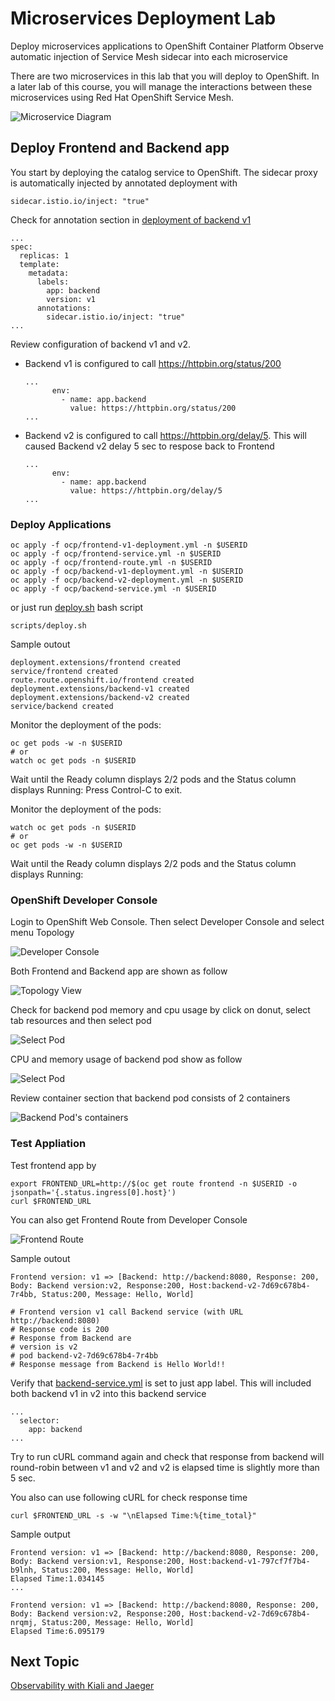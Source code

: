 # Microservices Deployment Lab
Deploy microservices applications to OpenShift Container Platform 
Observe automatic injection of Service Mesh sidecar into each microservice

There are two microservices in this lab that you will deploy to OpenShift. In a later lab of this course, you will manage the interactions between these microservices using Red Hat OpenShift Service Mesh.

![Microservice Diagram](../images/microservices-initial.png)


## Deploy Frontend and Backend app
You start by deploying the catalog service to OpenShift. The sidecar proxy is automatically injected by annotated deployment with 

```
sidecar.istio.io/inject: "true"
```

Check for annotation section in [deployment of backend v1](../ocp/backend-v1-deployment.yml)

```
...
spec:
  replicas: 1
  template:
    metadata:
      labels:
        app: backend
        version: v1
      annotations:
        sidecar.istio.io/inject: "true"
...
```

Review configuration of backend v1 and v2. 
* Backend v1 is configured to call https://httpbin.org/status/200 
  ```
  ...
        env:
          - name: app.backend
            value: https://httpbin.org/status/200
  ...
  ```
* Backend v2 is configured to call https://httpbin.org/delay/5. This will caused Backend v2 delay 5 sec to respose back to Frontend
  ```
  ...
        env:
          - name: app.backend
            value: https://httpbin.org/delay/5
  ...
  ```
### Deploy Applications

```
oc apply -f ocp/frontend-v1-deployment.yml -n $USERID
oc apply -f ocp/frontend-service.yml -n $USERID
oc apply -f ocp/frontend-route.yml -n $USERID
oc apply -f ocp/backend-v1-deployment.yml -n $USERID
oc apply -f ocp/backend-v2-deployment.yml -n $USERID
oc apply -f ocp/backend-service.yml -n $USERID
```
or just run [deploy.sh](../scripts/deploy.sh) bash script

```
scripts/deploy.sh
```

Sample outout
```
deployment.extensions/frontend created
service/frontend created
route.route.openshift.io/frontend created
deployment.extensions/backend-v1 created
deployment.extensions/backend-v2 created
service/backend created
```

Monitor the deployment of the pods:
```
oc get pods -w -n $USERID
# or 
watch oc get pods -n $USERID
```

Wait until the Ready column displays 2/2 pods and the Status column displays Running:
Press Control-C to exit.

Monitor the deployment of the pods:
```
watch oc get pods -n $USERID
# or
oc get pods -w -n $USERID

```
Wait until the Ready column displays 2/2 pods and the Status column displays Running:

### OpenShift Developer Console

Login to OpenShift Web Console. Then select Developer Console and select menu Topology

![Developer Console](../images/developer-console.png)

Both Frontend and Backend app are shown as follow

![Topology View](../images/topology-view.png)

Check for backend pod memory and cpu usage by click on donut, select tab resources and then select pod

![Select Pod](../images/backend-select-pod.png)

CPU and memory usage of backend pod show as follow

![Select Pod](../images/backend-pod-cpu-memory.png)

Review container section that backend pod consists of 2 containers

![Backend Pod's containers](../images/backend-containers.png)


### Test Appliation
Test frontend app by

```
export FRONTEND_URL=http://$(oc get route frontend -n $USERID -o jsonpath='{.status.ingress[0].host}')
curl $FRONTEND_URL

```

You can also get Frontend Route from Developer Console

![Frontend Route](../images/frontend-route.png)

Sample outout

```
Frontend version: v1 => [Backend: http://backend:8080, Response: 200, Body: Backend version:v2, Response:200, Host:backend-v2-7d69c678b4-7r4bb, Status:200, Message: Hello, World]

# Frontend version v1 call Backend service (with URL http://backend:8080)
# Response code is 200
# Response from Backend are
# version is v2
# pod backend-v2-7d69c678b4-7r4bb
# Response message from Backend is Hello World!!
```

Verify that [backend-service.yml](../ocp/backend-service.yml) is set to just app label. This will included both backend v1 in v2 into this backend service

```
...
  selector:
    app: backend
...  

```

Try to run cURL command again and check that response from backend will round-robin between v1 and v2 and v2 is elapsed time is slightly more than 5 sec.


You also can use following cURL for check response time

```
curl $FRONTEND_URL -s -w "\nElapsed Time:%{time_total}"

```

Sample output
```
Frontend version: v1 => [Backend: http://backend:8080, Response: 200, Body: Backend version:v1, Response:200, Host:backend-v1-797cf7f7b4-b9lnh, Status:200, Message: Hello, World]
Elapsed Time:1.034145
...

Frontend version: v1 => [Backend: http://backend:8080, Response: 200, Body: Backend version:v2, Response:200, Host:backend-v2-7d69c678b4-nrqmj, Status:200, Message: Hello, World]
Elapsed Time:6.095179

```

## Next Topic
[Observability with Kiali and Jaeger](./03-observability.md)